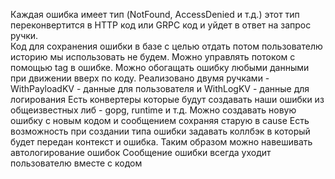 Каждая ошибка имеет тип (NotFound, AccessDenied и т.д.) этот тип переконвертится в HTTP код или GRPC код и уйдет в ответ на запрос ручки.  
Код для сохранения ошибки в базе с целью отдать потом пользователю историю мы использовать не будем.
Можно управлять потоком с помощью tag в ошибке.
Можно обогащать ошибку любыми данными при движении вверх по коду. Реализовано двумя ручками - WithPayloadKV - данные для пользователя и WithLogKV - данные для логирования
Есть конвертеры которые будут создавать наши ошибки из общеизвестных либ - gopg, runtime и т.д. 
Можно создавать новую ошибку с новым кодом и сообщением сохраняя старую в cause
Есть возможность при создании типа ошибки задавать коллбэк в который будет передан контекст и ошибка. 
Таким образом можно навешивать автологирование ошибок
Сообщение ошибки всегда уходит пользователю вместе с кодом
